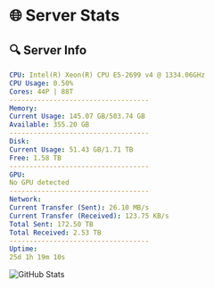 # 🌐 Server Stats
## 🔍 Server Info
```yaml
CPU: Intel(R) Xeon(R) CPU E5-2699 v4 @ 1334.06GHz
CPU Usage: 0.50%
Cores: 44P | 88T
-----------------------------------
Memory:
Current Usage: 145.07 GB/503.74 GB
Available: 355.20 GB
-----------------------------------
Disk:
Current Usage: 51.43 GB/1.71 TB
Free: 1.58 TB
-----------------------------------
GPU:
No GPU detected
-----------------------------------
Network:
Current Transfer (Sent): 26.10 MB/s
Current Transfer (Received): 123.75 KB/s
Total Sent: 172.50 TB
Total Received: 2.53 TB
-----------------------------------
Uptime:
25d 1h 19m 10s
```
![GitHub Stats](https://img.shields.io/badge/Updated-2025-03-05_00:02:28-blue)
